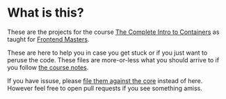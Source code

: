 # What is this?

These are the projects for the course [The Complete Intro to Containers][course] as taught for [Frontend Masters][fem].

These are here to help you in case you get stuck or if you just want to peruse the code. These files are more-or-less what you should arrive to if you follow [the course notes][website].

If you have issuse, please [file them against the core][gh] instead of here. However feel free to open pull requests if you see something amiss.

[fem]: https://frontendmasters.com/
[website]: http://bit.ly/intro-containers
[course]: https://frontendmasters.com/courses/complete-intro-containers/
[gh]: https://github.com/btholt/complete-intro-to-containers/issues
